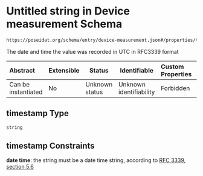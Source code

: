 # Untitled string in Device measurement Schema

```txt
https://poseidat.org/schema/entry/device-measurement.json#/properties/timestamp
```

The date and time the value was recorded in UTC in RFC3339 format


| Abstract            | Extensible | Status         | Identifiable            | Custom Properties | Additional Properties | Access Restrictions | Defined In                                                                                |
| :------------------ | ---------- | -------------- | ----------------------- | :---------------- | --------------------- | ------------------- | ----------------------------------------------------------------------------------------- |
| Can be instantiated | No         | Unknown status | Unknown identifiability | Forbidden         | Allowed               | none                | [device-measurement.json\*](schemas/entry/device-measurement.json "open original schema") |

## timestamp Type

`string`

## timestamp Constraints

**date time**: the string must be a date time string, according to [RFC 3339, section 5.6](https://tools.ietf.org/html/rfc3339 "check the specification")
